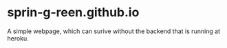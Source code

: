 # sprin-g-reen.github.io
A simple webpage, which can surive without the backend that is running at heroku.

